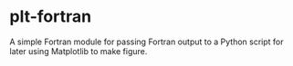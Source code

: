 # plt-fortran
A simple Fortran module for passing Fortran output to a Python script for later using Matplotlib to make figure.
